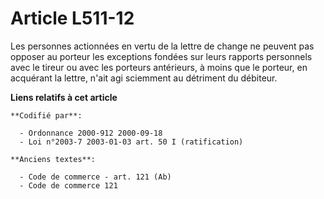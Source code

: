 # Article L511-12

Les personnes actionnées en vertu de la lettre de change ne peuvent pas opposer au porteur les exceptions fondées sur leurs
rapports personnels avec le tireur ou avec les porteurs antérieurs, à moins que le porteur, en acquérant la lettre, n'ait agi
sciemment au détriment du débiteur.

**Liens relatifs à cet article**

	**Codifié par**:

	  - Ordonnance 2000-912 2000-09-18
	  - Loi n°2003-7 2003-01-03 art. 50 I (ratification)

	**Anciens textes**:

	  - Code de commerce - art. 121 (Ab)
	  - Code de commerce 121
